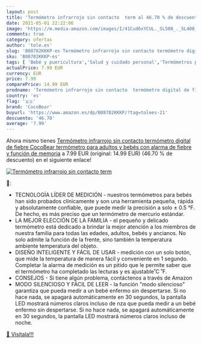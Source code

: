 ```yaml
---
layout: post
title: 'Termómetro infrarrojo sin contacto  term al 46.70 % de descuento'
date: 2021-05-01 22:22:06
image: 'https://m.media-amazon.com/images/I/41Cud6xYCUL._SL500_._SL400_.jpg'
comments: true
category: ofertas
author: 'tole.es'
slug: 'B08782KKKP-es Termómetro infrarrojo sin contacto termómetro digital de...'
sku: 'B08782KKKP-es'
tags: [ 'Bebé y puericultura','Salud y cuidado personal','Termómetros para bebé','bebés','cocobear', ]
actualPrice: 7.99 EUR
currency: EUR
price: 7.99
comparePrice: 14.99 EUR
prodname: 'Termómetro infrarrojo sin contacto  termómetro digital de fiebre CocoBear  termómetro para adultos y bebés  con alarma de fiebre y función de memoria'
country: 'es'
flag: '🇪🇸'
brand: 'CocoBear'
buyurl: 'https://www.amazon.es/dp/B08782KKKP/?tag=tolees-21'
descuento: '46.70'
average: '7.99'
---
```


Ahora mismo tienes [Termómetro infrarrojo sin contacto  termómetro digital de fiebre CocoBear  termómetro para adultos y bebés  con alarma de fiebre y función de memoria](https://www.amazon.es/dp/B08782KKKP/?tag=tolees-21) a 7.99 EUR (original: 14.99 EUR) (46.70 %  de descuento) en el siguiente enlace!

[![Termómetro infrarrojo sin contacto  term](https://m.media-amazon.com/images/I/41Cud6xYCUL._SL500_._SL400_.jpg)](https://www.amazon.es/dp/B08782KKKP/?tag=tolees-21)

🔎:

- TECNOLOGÍA LÍDER DE MEDICIÓN - nuestros termómetros para bebés han sido probados clínicamente y son una herramienta pequeña, rápida y absolutamente confiable, que puede medir la precisión a solo ± 0.5 °F. De hecho, es más preciso que un termómetro de mercurio estándar.
- LA MEJOR ELECCIÓN DE LA FAMILIA - el pequeño y delicado termómetro está dedicado a brindar la mejor atención a los miembros de nuestra familia para todas las edades, adultos, bebés y ancianos. No solo admite la función de la frente, sino también la temperatura ambiente temperatura del objeto.
- DISEÑO INTELIGENTE Y FÁCIL DE USAR - medición con un solo botón, que mide la temperatura de manera fácil y conveniente en 1 segundo. Completar la alarma de medición es un pitido que le permite saber que el termómetro ha completado las lecturas y es ajustable˚C ˚F.
- CONSEJOS - Si tiene algún problema, contáctenos a través de Amazon
- MODO SILENCIOSO Y FÁCIL DE LEER - la función "modo silencioso" garantiza que pueda medir a un bebé enfermo sin despertarse. Si no hace nada, se apagará automáticamente en 30 segundos, la pantalla LED mostrará números claros incluso de nza que pueda medir a un bebé enfermo sin despertarse. Si no hace nada, se apagará automáticamente en 30 segundos, la pantalla LED mostrará números claros incluso de noche.

[🛒 Visítala!!!](https://www.amazon.es/dp/B08782KKKP/?tag=tolees-21)
